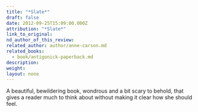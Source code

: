 ```yaml
---
title: "*Slate*"
draft: false
date: 2012-09-25T15:09:00.000Z
attribution: "*Slate*"
link_to_original:
nd_author_of_this_review:
related_author: author/anne-carson.md
related_books:
  - book/antigonick-paperback.md
description:
weight:
layout: none
---
```

A beautiful, bewildering book, wondrous and a bit scary to behold, that gives a reader much to think about without making it clear how she should feel.

